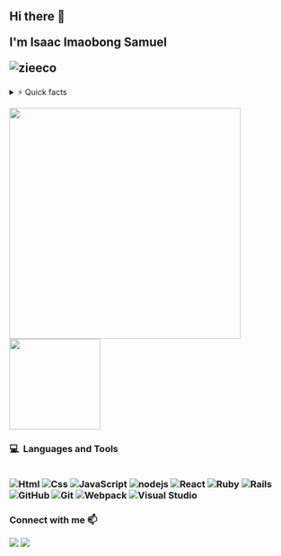<h2>
  Hi there 👋 
  <p>I'm Isaac Imaobong Samuel</p>
  <p align="left"><img src="https://komarev.com/ghpvc/?username=zieeco&label=Views&color=blue&style=plastic" alt="zieeco"/></p>
</h2>

 <details>
  
  <summary>⚡ Quick facts</summary>
  
  - I'm currently studying at ![](https://img.shields.io/badge/-Microverse-blueviolet) to become a **Full-stack web developer** :computer:
  - I'm doing my best to learn the programming best practices and become a better remote software developer with the help of ![](https://img.shields.io/badge/-Microverse-blueviolet) :book:
  - I would love to collaborate and contribute to open source projects. 👯
  - I would like to contribute to the field of Education Technology in the future.
  - I'm a drummer and love music

</details>

<p>
  <a href="#"><img src="https://github-readme-stats.vercel.app/api?username=zieeco&show_icons=true&count private=true&theme=calm" width="412"/></a>
  <a ahref="#"><img src="https://github-readme-stats.vercel.app/api/top-langs/?username=zieeco&layout=compact&theme=calm"/ height="162"></a>
 </p>
 
<h3>
  <b>💻&nbsp; Languages and Tools</b><br/><br/>
  
  ![Html](https://icongr.am/devicon/html5-original-wordmark.svg?size=50&color=currentColor)
  ![Css](https://icongr.am/devicon/css3-original-wordmark.svg?size=50&color=currentColor)
  ![JavaScript](https://icongr.am/devicon/javascript-original.svg?size=50&color=currentColor)
  ![nodejs](https://icongr.am/devicon/nodejs-original-wordmark.svg?size=70&color=currentColor)
  ![React](https://icongr.am/devicon/react-original.svg?size=50&color=currentColor)
  ![Ruby](https://icongr.am/devicon/ruby-original-wordmark.svg?size=50&color=d26a6a)
  ![Rails](https://icongr.am/devicon/rails-original-wordmark.svg?size=50&color=e98b8b)
  ![GitHub](https://icongr.am/devicon/github-original.svg?size=50&color=e86d6d)
  ![Git](https://icongr.am/devicon/git-original.svg?size=50&color=currentColor)
  ![Webpack](https://icongr.am/devicon/webpack-plain-wordmark.svg?size=50&color=e98b8b)
  ![Visual Studio](https://icongr.am/devicon/visualstudio-plain.svg?size=50&color=e98b8b)
</h3>

<h3 align="left"><b>Connect with me</b> 📫</h3>
<p align="left">
  <a target="_blank"
    href="https://www.linkedin.com/in/isaac-imaobong-samuel-a4849b1b8/"><img
    src="https://img.shields.io/badge/-LinkedIn-0077b5?style=for-the-badge&logo=LinkedIn&logoColor=white"></img></a>
  <a target="_blank"
    href="mailto:zieecosam@gmail.com"><img
    src="https://img.shields.io/badge/-Google-rgb(67%2C%202%2C%20151)?style=for-the-badge&logo=Gmail&logoColor=white"></img></a>
</p>
